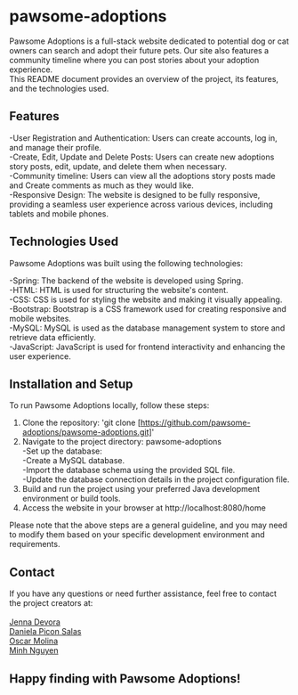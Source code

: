 # **pawsome-adoptions**

Pawsome Adoptions is a full-stack website dedicated to potential dog or cat owners can search and adopt their future pets. Our site also features a community timeline where you can post stories about your adoption experience. <br> This README document provides an overview of the project, its features, and the technologies used.

## **Features**

-User Registration and Authentication: Users can create accounts, log in, and manage their profile. <br>
-Create, Edit, Update and Delete Posts: Users can create new adoptions story posts, edit, update, and delete them when necessary. <br>
-Community timeline: Users can view all the adoptions story posts made and Create comments as much as they would like. <br>
-Responsive Design: The website is designed to be fully responsive, providing a seamless user experience across various devices, including tablets and mobile phones.

## **Technologies Used**

Pawsome Adoptions was built using the following technologies:

-Spring: The backend of the website is developed using Spring. <br>
-HTML: HTML is used for structuring the website's content. <br>
-CSS: CSS is used for styling the website and making it visually appealing. <br>
-Bootstrap: Bootstrap is a CSS framework used for creating responsive and mobile websites. <br>
-MySQL: MySQL is used as the database management system to store and retrieve data efficiently. <br>
-JavaScript: JavaScript is used for frontend interactivity and enhancing the user experience.

## **Installation and Setup**

To run Pawsome Adoptions locally, follow these steps:

1. Clone the repository: 'git clone [https://github.com/pawsome-adoptions/pawsome-adoptions.git]' <br>
2. Navigate to the project directory:  pawsome-adoptions <br>
  -Set up the database: <br>
  -Create a MySQL database. <br>
  -Import the database schema using the provided SQL file. <br>
  -Update the database connection details in the project configuration file. <br>
3. Build and run the project using your preferred Java development environment or build tools. <br>
4. Access the website in your browser at http://localhost:8080/home

Please note that the above steps are a general guideline, and you may need to modify them based on your specific development environment and requirements.

## **Contact**

If you have any questions or need further assistance, feel free to contact the project creators at:<br> <br> [Jenna Devora](https://github.com/JenDevo) <br> [Daniela Picon Salas](https://github.com/danielapsalas) <br> [Oscar Molina](https://github.com/molina-oscar3328) <br> [Minh Nguyen](https://github.com/minhnguyen8989)
## **Happy finding with Pawsome Adoptions!**
